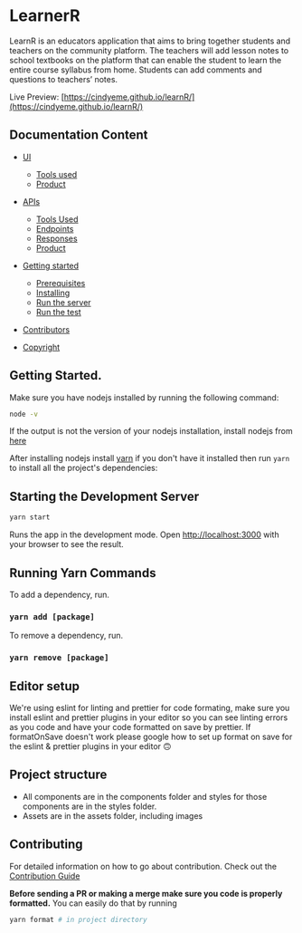 # LearnerR

LearnR is an educators application that aims to bring together students and teachers on the community platform. The teachers will add lesson notes to school textbooks on the platform that can enable the student to learn the entire course syllabus from home. Students can add comments and questions to teachers’ notes. 

Live Preview: [https://cindyeme.github.io/learnR/](https://cindyeme.github.io/learnR/)
## Documentation Content

* [UI](#ui)
    * [Tools used](#ui-tools-used)
    * [Product](#ui-product)

* [APIs](#api)
    * [Tools Used](#api-tools-used)
    * [Endpoints](#endpoints)
    * [Responses](#responses)
    * [Product](#api-product)
* [Getting started](#getting-started)
    * [Prerequisites](#prerequisites)
    * [Installing](#installing)
    * [Run the server](#run-the-server)
    * [Run the test](#run-the-test)

* [Contributors](#contributors)
* [Copyright](#copyright)


## Getting Started.

Make sure you have nodejs installed by running the following command:

```bash
node -v
```

If the output is not the version of your nodejs installation, install nodejs from [here](https://nodejs.org/en/download/)

After installing nodejs install [yarn](https://www.npmjs.com/package/yarn) if you don't have it installed then run `yarn` to install all the project's dependencies:


## Starting the Development Server
```bash
yarn start
```

Runs the app in the development mode.
Open [http://localhost:3000](http://localhost:3000) with your browser to see the result.

## Running Yarn Commands

To add a dependency, run.
### `yarn add [package]`

To remove a dependency, run.

### `yarn remove [package] `

## Editor setup

We're using eslint for linting and prettier for code formating, make sure you install eslint and prettier plugins in your editor so you can
see linting errors as you code and have your code formatted on save by prettier. If formatOnSave doesn't work please google how to set up
format on save for the eslint & prettier plugins in your editor 🙃

## Project structure

- All components are in the components folder and styles for those components are in the styles folder.
- Assets are in the assets folder, including images

## Contributing

For detailed information on how to go about contribution. Check out the [Contribution Guide](docs/CONTRIBUTING.md)

**Before sending a PR or making a merge make sure you code is properly formatted.** You can easily do that by running

```bash
yarn format # in project directory
```